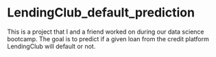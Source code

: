 # LendingClub_default_prediction
This is a project that I and a friend worked on during our data science bootcamp. The goal is to predict if a given loan from the credit platform LendingClub will default or not. 
